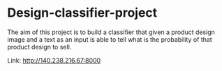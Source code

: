 # Design-classifier-project
The aim of this project is to build a classifier that given a product design image and a text as an input is able to tell what is the probability of that product design to sell.

Link: http://140.238.216.67:8000

